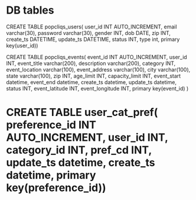 
DB tables
=======================
CREATE TABLE popcliqs_users(
user_id INT AUTO_INCREMENT,
email varchar(30),
password varchar(30),
gender INT,
dob DATE,
zip INT,
create_ts DATETIME,
update_ts DATETIME,
status INT,
type int,
primary key(user_id))





CREATE TABLE popcliqs_events(
event_id INT AUTO_INCREMENT,
user_id INT,
event_title varchar(200),
description varchar(200),
category INT,
event_location varchar(100),
event_address varchar(100),
city varchar(100),
state varchar(100),
zip INT,
age_limit INT,
capacity_limit INT,
event_start datetime,
event_end datetime,
create_ts datetime,
update_ts datetime,
status INT,
event_latitude INT,
event_longitude INT,
primary key(event_id)
)



CREATE TABLE user_cat_pref(
preference_id INT AUTO_INCREMENT,
user_id INT,
category_id INT,
pref_cd INT,
update_ts datetime,
create_ts datetime,
primary key(preference_id))
=======================